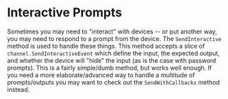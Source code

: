 Interactive Prompts
===================

Sometimes you may need to "interact" with devices -- or put another way, you may need to respond 
to a prompt from the device. The `SendInteractive` method is used to handle these things. This 
method accepts a slice of `channel.SendInteractiveEvent` which define the input, the expected 
output, and whether the device will "hide" the input (as is the case with password prompts). 
This is a fairly simple/dumb method, but works well enough. If you need a more 
elaborate/advanced way to handle a multitude of prompts/outputs you may want to check out the 
`SendWithCallbacks` method instead.